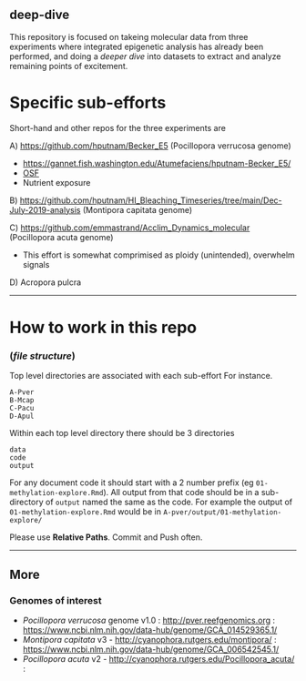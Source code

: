 ## deep-dive

This repository is focused on takeing molecular data from three experiments where integrated epigenetic analysis has already been performed, and doing a _deeper dive_ into datasets to extract and analyze remaining points of excitement. 

# Specific sub-efforts

Short-hand and other repos for the three experiments are

A) https://github.com/hputnam/Becker_E5 (Pocillopora verrucosa genome)

- https://gannet.fish.washington.edu/Atumefaciens/hputnam-Becker_E5/
- [OSF](https://osf.io/uayvk/)
- Nutrient exposure 


B) https://github.com/hputnam/HI_Bleaching_Timeseries/tree/main/Dec-July-2019-analysis (Montipora capitata genome)

C) https://github.com/emmastrand/Acclim_Dynamics_molecular (Pocillopora acuta genome)

- This effort is somewhat comprimised as ploidy (unintended), overwhelm signals

D) Acropora pulcra

---


# How to work in this repo
### (_file structure_)

Top level directories are associated with each sub-effort 
For instance.

```
A-Pver
B-Mcap
C-Pacu
D-Apul
```

Within each top level directory there should be 3 directories
```
data
code
output
```
For any document code it should start with a 2 number prefix (eg `01-methylation-explore.Rmd`). All output from that code should be in a sub-directory of `output` named the same as the code. For example the output of `01-methylation-explore.Rmd` would be in `A-pver/output/01-methylation-explore/`

Please use **Relative Paths**. Commit and Push often. 


---

## More

### Genomes of interest

- *Pocillopora verrucosa* genome v1.0 : http://pver.reefgenomics.org : https://www.ncbi.nlm.nih.gov/data-hub/genome/GCA_014529365.1/
- *Montipora capitata* v3 - http://cyanophora.rutgers.edu/montipora/ : https://www.ncbi.nlm.nih.gov/data-hub/genome/GCA_006542545.1/
- *Pocillopora acuta* v2 - http://cyanophora.rutgers.edu/Pocillopora_acuta/ : 
